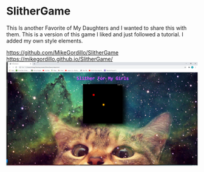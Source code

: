# SlitherGame

This Is another Favorite of My Daughters
and I wanted to share this with them. This
is a version of this game I liked and 
just followed a tutorial. I added my own 
style elements. 

https://github.com/MikeGordillo/SlitherGame
https://mikegordillo.github.io/SlitherGame/
![Alt text](https://github.com/MikeGordillo/SlitherGame/blob/main/Assets/catScreenshot.png)


